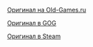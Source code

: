 [Оригинал на Old-Games.ru](https://www.old-games.ru/game/739.html)

[Оригинал в GOG](https://www.gog.com/game/system_shock_2)

[Оригинал в Steam](https://store.steampowered.com/app/238210/System_Shock_2/)
